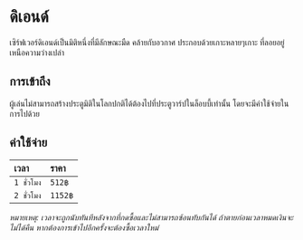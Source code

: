 # ดิเอนด์

เซิร์ฟเวอร์ดิเอนด์เป็นมิติหนึ่งที่มีลักษณะมืด คล้ายกับอวกาศ ประกอบด้วยเกาะหลายๆเกาะ ที่ลอยอยู่เหนือความว่างเปล่า

## การเข้าถึง 

ผู้เล่นไม่สามารถสร้างประตูมิติในโลกปกติได้ต้องไปที่ประตูวาร์ปในล็อบบี้เท่านั้น โดยจะมีค่าใช้จ่ายในการไปด้วย

## ค่าใช้จ่าย 

| เวลา | ราคา |
| :-- | :-- |
| `1 ชั่วโมง` | `512฿` |
| `2 ชั่วโมง` | `1152฿` |

*หมายเหตุ: เวลาจะถูกนับทันทีหลังจากที่กดซื้อและไม่สามารถซ้อนทับกันได้ ถ้าตายก่อนเวลาหมดเงินจะไม่ได้คืน หากต้องการเข้าไปอีกครั้งจะต้องซื้อเวลาใหม่*
